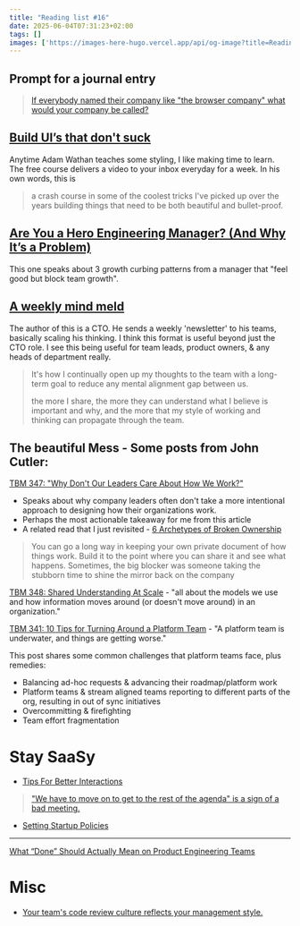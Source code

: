 ```yaml
---
title: "Reading list #16"
date: 2025-06-04T07:31:23+02:00
tags: []
images: ['https://images-here-hugo.vercel.app/api/og-image?title=Reading+list+%2316']
---
```


## Prompt for a journal entry
> [If everybody named their company like "the browser company" what would your company be called?](https://x.com/jayair/status/1921443306858311991)

## [Build UI’s that don't suck](https://tailwindcss.com/build-uis-that-dont-suck)
Anytime Adam Wathan teaches some styling, I like making time to learn.
The free course delivers a video to your inbox everyday for a week. In his own words, this is
> a crash course in some of the coolest tricks I've picked up over the years building things that need to be both beautiful and bullet-proof.


## [Are You a Hero Engineering Manager? (And Why It’s a Problem)](https://manager.dev/articles/hero-engineering-manager-syndrome)
This one speaks about 3 growth curbing patterns from a manager that "feel good but block team growth".

## [A weekly mind meld](https://theengineeringmanager.substack.com/p/a-weekly-mind-meld)
The author of this is a CTO. He sends a weekly 'newsletter' to his teams, basically scaling his thinking. I think this format is useful beyond just the CTO role. I see this being useful for team leads, product owners, & any heads of department really.

> It's how I continually open up my thoughts to the team with a long-term goal to reduce any mental alignment gap between us.
> 
> the more I share, the more they can understand what I believe is important and why, and the more that my style of working and thinking can propagate through the team.

## The beautiful Mess - Some posts from John Cutler:

[TBM 347: "Why Don't Our Leaders Care About How We Work?"](https://cutlefish.substack.com/p/tbm-347-why-dont-our-leaders-care)

- Speaks about why company leaders often don't take a more intentional approach to designing how their organizations work.
- Perhaps the most actionable takeaway for me from this article
- A related read that I just revisited - [6 Archetypes of Broken Ownership](https://blog.alexewerlof.com/p/broken-ownership)
> You can go a long way in keeping your own private document of how things work. Build it to the point where you can share it and see what happens. Sometimes, the big blocker was someone taking the stubborn time to shine the mirror back on the company


[TBM 348: Shared Understanding At Scale](https://cutlefish.substack.com/p/tbm-348-shared-understanding-at-scale) - "all about the models we use and how information moves around (or doesn't move around) in an organization."

[TBM 341: 10 Tips for Turning Around a Platform Team](https://cutlefish.substack.com/p/tbm-341-10-tips-for-turning-around) - "A platform team is underwater, and things are getting worse."

This post shares some common challenges that platform teams face, plus remedies:
- Balancing ad-hoc requests & advancing their roadmap/platform work
- Platform teams & stream aligned teams reporting to different parts of the org, resulting in out of sync initiatives
- Overcommitting & firefighting
- Team effort fragmentation


# Stay SaaSy
- [Tips For Better Interactions](https://blog.staysaasy.com/p/tips-for-better-interactions)
> [  "We have to move on to get to the rest of the agenda" is a sign of a bad meeting.](https://blog.staysaasy.com/p/tips-for-better-interactions)

- [Setting Startup Policies](https://blog.staysaasy.com/p/setting-startup-policies)

---
[What “Done” Should Actually Mean on Product Engineering Teams](https://substack.productdriven.com/p/what-done-should-actually-mean-on)

# Misc
- [Your team's code review culture reflects your management style.](https://substack.com/@antonzaides/note/c-111049405?)
